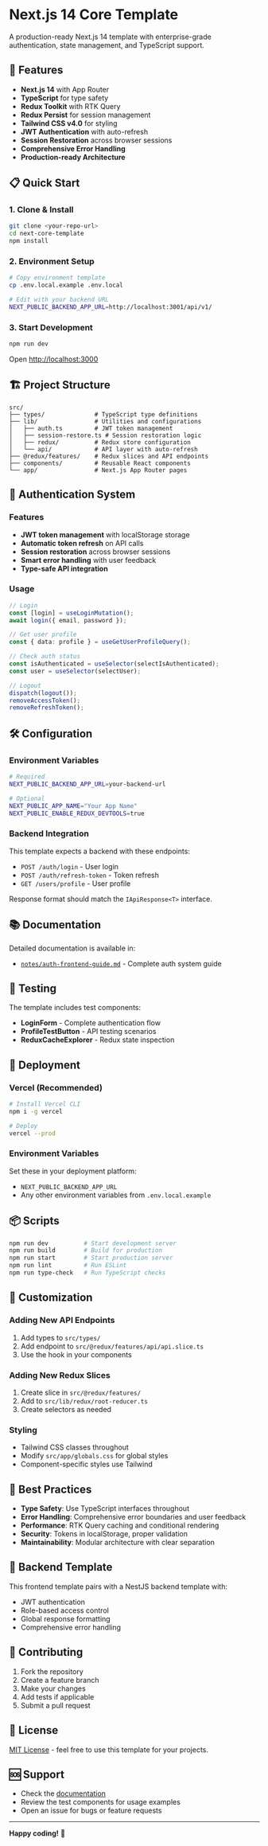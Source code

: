 # Next.js 14 Core Template

A production-ready Next.js 14 template with enterprise-grade authentication, state management, and TypeScript support.

## 🚀 Features

- **Next.js 14** with App Router
- **TypeScript** for type safety
- **Redux Toolkit** with RTK Query
- **Redux Persist** for session management
- **Tailwind CSS v4.0** for styling
- **JWT Authentication** with auto-refresh
- **Session Restoration** across browser sessions
- **Comprehensive Error Handling**
- **Production-ready Architecture**

## 📋 Quick Start

### 1. Clone & Install
```bash
git clone <your-repo-url>
cd next-core-template
npm install
```

### 2. Environment Setup
```bash
# Copy environment template
cp .env.local.example .env.local

# Edit with your backend URL
NEXT_PUBLIC_BACKEND_APP_URL=http://localhost:3001/api/v1/
```

### 3. Start Development
```bash
npm run dev
```

Open [http://localhost:3000](http://localhost:3000)

## 🏗️ Project Structure

```
src/
├── types/              # TypeScript type definitions
├── lib/                # Utilities and configurations
│   ├── auth.ts         # JWT token management
│   ├── session-restore.ts # Session restoration logic
│   ├── redux/          # Redux store configuration
│   └── api/            # API layer with auto-refresh
├── @redux/features/    # Redux slices and API endpoints
├── components/         # Reusable React components
└── app/                # Next.js App Router pages
```

## 🔐 Authentication System

### Features
- **JWT token management** with localStorage storage
- **Automatic token refresh** on API calls
- **Session restoration** across browser sessions
- **Smart error handling** with user feedback
- **Type-safe API integration**

### Usage
```typescript
// Login
const [login] = useLoginMutation();
await login({ email, password });

// Get user profile
const { data: profile } = useGetUserProfileQuery();

// Check auth status
const isAuthenticated = useSelector(selectIsAuthenticated);
const user = useSelector(selectUser);

// Logout
dispatch(logout());
removeAccessToken();
removeRefreshToken();
```

## 🛠️ Configuration

### Environment Variables
```bash
# Required
NEXT_PUBLIC_BACKEND_APP_URL=your-backend-url

# Optional
NEXT_PUBLIC_APP_NAME="Your App Name"
NEXT_PUBLIC_ENABLE_REDUX_DEVTOOLS=true
```

### Backend Integration
This template expects a backend with these endpoints:
- `POST /auth/login` - User login
- `POST /auth/refresh-token` - Token refresh
- `GET /users/profile` - User profile

Response format should match the `IApiResponse<T>` interface.

## 📚 Documentation

Detailed documentation is available in:
- [`notes/auth-frontend-guide.md`](./notes/auth-frontend-guide.md) - Complete auth system guide

## 🧪 Testing

The template includes test components:
- **LoginForm** - Complete authentication flow
- **ProfileTestButton** - API testing scenarios
- **ReduxCacheExplorer** - Redux state inspection

## 🚀 Deployment

### Vercel (Recommended)
```bash
# Install Vercel CLI
npm i -g vercel

# Deploy
vercel --prod
```

### Environment Variables
Set these in your deployment platform:
- `NEXT_PUBLIC_BACKEND_APP_URL`
- Any other environment variables from `.env.local.example`

## 📦 Scripts

```bash
npm run dev          # Start development server
npm run build        # Build for production
npm run start        # Start production server
npm run lint         # Run ESLint
npm run type-check   # Run TypeScript checks
```

## 🔧 Customization

### Adding New API Endpoints
1. Add types to `src/types/`
2. Add endpoint to `src/@redux/features/api/api.slice.ts`
3. Use the hook in your components

### Adding New Redux Slices
1. Create slice in `src/@redux/features/`
2. Add to `src/lib/redux/root-reducer.ts`
3. Create selectors as needed

### Styling
- Tailwind CSS classes throughout
- Modify `src/app/globals.css` for global styles
- Component-specific styles use Tailwind

## 🎯 Best Practices

- **Type Safety**: Use TypeScript interfaces throughout
- **Error Handling**: Comprehensive error boundaries and user feedback
- **Performance**: RTK Query caching and conditional rendering
- **Security**: Tokens in localStorage, proper validation
- **Maintainability**: Modular architecture with clear separation

## 📖 Backend Template

This frontend template pairs with a NestJS backend template with:
- JWT authentication
- Role-based access control
- Global response formatting
- Comprehensive error handling

## 🤝 Contributing

1. Fork the repository
2. Create a feature branch
3. Make your changes
4. Add tests if applicable
5. Submit a pull request

## 📄 License

[MIT License](LICENSE) - feel free to use this template for your projects.

## 🆘 Support

- Check the [documentation](./notes/auth-frontend-guide.md)
- Review the test components for usage examples
- Open an issue for bugs or feature requests

---

**Happy coding!** 🎉
